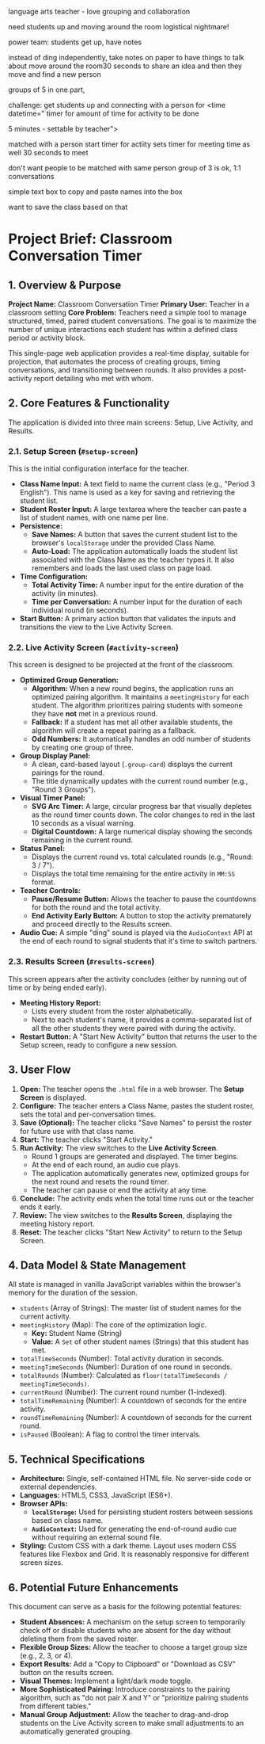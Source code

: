 

language arts teacher - love grouping and collaboration

need students up and moving around the room
logistical nightmare!

power team: students get up, have notes

instead of ding independently, take notes on paper to have things to talk about
move around the room30 seconds to share an idea and then they move and find a new person

groups of 5 in one part, 

challenge: get students up and connecting with a person for <time datetime="
timer for amount of time for activity to be done

5 minutes - settable by teacher"></time>

matched with a person
start timer for actiity
sets timer for meeting time as well
30 seconds to meet

don't want people to be matched with same person
group of 3 is ok, 1:1 conversations

simple text box to copy and paste names into the box

want to save the class based on that

# Project Brief: Classroom Conversation Timer

## 1. Overview & Purpose

**Project Name:** Classroom Conversation Timer
**Primary User:** Teacher in a classroom setting
**Core Problem:** Teachers need a simple tool to manage structured, timed, paired student conversations. The goal is to maximize the number of unique interactions each student has within a defined class period or activity block.

This single-page web application provides a real-time display, suitable for projection, that automates the process of creating groups, timing conversations, and transitioning between rounds. It also provides a post-activity report detailing who met with whom.

## 2. Core Features & Functionality

The application is divided into three main screens: Setup, Live Activity, and Results.

### 2.1. Setup Screen (`#setup-screen`)

This is the initial configuration interface for the teacher.

*   **Class Name Input:** A text field to name the current class (e.g., "Period 3 English"). This name is used as a key for saving and retrieving the student list.
*   **Student Roster Input:** A large textarea where the teacher can paste a list of student names, with one name per line.
*   **Persistence:**
    *   **Save Names:** A button that saves the current student list to the browser's `localStorage` under the provided Class Name.
    *   **Auto-Load:** The application automatically loads the student list associated with the Class Name as the teacher types it. It also remembers and loads the last used class on page load.
*   **Time Configuration:**
    *   **Total Activity Time:** A number input for the entire duration of the activity (in minutes).
    *   **Time per Conversation:** A number input for the duration of each individual round (in seconds).
*   **Start Button:** A primary action button that validates the inputs and transitions the view to the Live Activity Screen.

### 2.2. Live Activity Screen (`#activity-screen`)

This screen is designed to be projected at the front of the classroom.

*   **Optimized Group Generation:**
    *   **Algorithm:** When a new round begins, the application runs an optimized pairing algorithm. It maintains a `meetingHistory` for each student. The algorithm prioritizes pairing students with someone they have **not** met in a previous round.
    *   **Fallback:** If a student has met all other available students, the algorithm will create a repeat pairing as a fallback.
    *   **Odd Numbers:** It automatically handles an odd number of students by creating one group of three.
*   **Group Display Panel:**
    *   A clean, card-based layout (`.group-card`) displays the current pairings for the round.
    *   The title dynamically updates with the current round number (e.g., "Round 3 Groups").
*   **Visual Timer Panel:**
    *   **SVG Arc Timer:** A large, circular progress bar that visually depletes as the round timer counts down. The color changes to red in the last 10 seconds as a visual warning.
    *   **Digital Countdown:** A large numerical display showing the seconds remaining in the current round.
*   **Status Panel:**
    *   Displays the current round vs. total calculated rounds (e.g., "Round: 3 / 7").
    *   Displays the total time remaining for the entire activity in `MM:SS` format.
*   **Teacher Controls:**
    *   **Pause/Resume Button:** Allows the teacher to pause the countdowns for both the round and the total activity.
    *   **End Activity Early Button:** A button to stop the activity prematurely and proceed directly to the Results screen.
*   **Audio Cue:** A simple "ding" sound is played via the `AudioContext` API at the end of each round to signal students that it's time to switch partners.

### 2.3. Results Screen (`#results-screen`)

This screen appears after the activity concludes (either by running out of time or by being ended early).

*   **Meeting History Report:**
    *   Lists every student from the roster alphabetically.
    *   Next to each student's name, it provides a comma-separated list of all the other students they were paired with during the activity.
*   **Restart Button:** A "Start New Activity" button that returns the user to the Setup screen, ready to configure a new session.

## 3. User Flow

1.  **Open:** The teacher opens the `.html` file in a web browser. The **Setup Screen** is displayed.
2.  **Configure:** The teacher enters a Class Name, pastes the student roster, sets the total and per-conversation times.
3.  **Save (Optional):** The teacher clicks "Save Names" to persist the roster for future use with that class name.
4.  **Start:** The teacher clicks "Start Activity."
5.  **Run Activity:** The view switches to the **Live Activity Screen**.
    *   Round 1 groups are generated and displayed. The timer begins.
    *   At the end of each round, an audio cue plays.
    *   The application automatically generates new, optimized groups for the next round and resets the round timer.
    *   The teacher can pause or end the activity at any time.
6.  **Conclude:** The activity ends when the total time runs out or the teacher ends it early.
7.  **Review:** The view switches to the **Results Screen**, displaying the meeting history report.
8.  **Reset:** The teacher clicks "Start New Activity" to return to the Setup Screen.

## 4. Data Model & State Management

All state is managed in vanilla JavaScript variables within the browser's memory for the duration of the session.

*   `students` (Array of Strings): The master list of student names for the current activity.
*   `meetingHistory` (Map): The core of the optimization logic.
    *   **Key:** Student Name (String)
    *   **Value:** A `Set` of other student names (Strings) that this student has met.
*   `totalTimeSeconds` (Number): Total activity duration in seconds.
*   `meetingTimeSeconds` (Number): Duration of one round in seconds.
*   `totalRounds` (Number): Calculated as `floor(totalTimeSeconds / meetingTimeSeconds)`.
*   `currentRound` (Number): The current round number (1-indexed).
*   `totalTimeRemaining` (Number): A countdown of seconds for the entire activity.
*   `roundTimeRemaining` (Number): A countdown of seconds for the current round.
*   `isPaused` (Boolean): A flag to control the timer intervals.

## 5. Technical Specifications

*   **Architecture:** Single, self-contained HTML file. No server-side code or external dependencies.
*   **Languages:** HTML5, CSS3, JavaScript (ES6+).
*   **Browser APIs:**
    *   **`localStorage`:** Used for persisting student rosters between sessions based on class name.
    *   **`AudioContext`:** Used for generating the end-of-round audio cue without requiring an external sound file.
*   **Styling:** Custom CSS with a dark theme. Layout uses modern CSS features like Flexbox and Grid. It is reasonably responsive for different screen sizes.

## 6. Potential Future Enhancements

This document can serve as a basis for the following potential features:

*   **Student Absences:** A mechanism on the setup screen to temporarily check off or disable students who are absent for the day without deleting them from the saved roster.
*   **Flexible Group Sizes:** Allow the teacher to choose a target group size (e.g., 2, 3, or 4).
*   **Export Results:** Add a "Copy to Clipboard" or "Download as CSV" button on the results screen.
*   **Visual Themes:** Implement a light/dark mode toggle.
*   **More Sophisticated Pairing:** Introduce constraints to the pairing algorithm, such as "do not pair X and Y" or "prioritize pairing students from different tables."
*   **Manual Group Adjustment:** Allow the teacher to drag-and-drop students on the Live Activity screen to make small adjustments to an automatically generated grouping.
